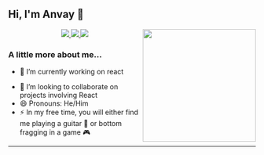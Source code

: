 <h2> Hi, I'm Anvay 👋 </h2>
<img align='right' src="https://media.giphy.com/media/kKefeMw8rbMVq/giphy.gif" width="230">
<p align="center">
  <a href="https://twitter.com/anvay10101">
    <img src="https://img.shields.io/badge/-@anvay10101-1ca0f1?style=flat-square&labelColor=1ca0f1&logo=twitter&logoColor=white&link=https://twitter.com/anvay10101">
   <a/>
  <a href="https://www.linkedin.com/in/anvaymishra/">
    <img src="https://img.shields.io/badge/-anvaymishra-blue?style=flat-square&logo=Linkedin&logoColor=white&link=https://www.linkedin.com/in/anvaymishra/">
  <a/>
   <a href="mailto:anvaymishra5@gmail.com">
    <img src="https://img.shields.io/badge/-anvaymishra5@gmail-c14438?style=flat-square&logo=Gmail&logoColor=white&link=mailto:anvaymishra5@gmail.com">
   <a/>
</p>
                                                                                                                                                      
###  A little more about me...  
- 🔭 I’m currently working on react
<!-- - 🌱 I’m currently learning javascript  -->
- 👯 I’m looking to collaborate on projects involving React
- 😄 Pronouns: He/Him
- ⚡ In my free time, you will either find me playing a guitar 🎸 or bottom fragging in a game 🎮


<!-- 
<img src="https://media.giphy.com/media/LnQjpWaON8nhr21vNW/giphy.gif" width="60"> <em><b>I love connecting with different people</b> so if you want to say <b>hi, I'll be happy to meet you more!</b> :)</em> -->

---

